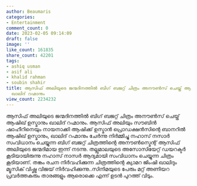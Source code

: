 ```yaml
---
author: Beaumaris
categories:
- Entertainment
comment_count: 0
date: 2023-02-05 09:14:09
draft: false
image: ''
like_count: 161835
share_count: 42201
tags:
- ashiq usman
- asif ali
- khalid rahman
- soubin shahir
title: ആസിഫ് അലിയുടെ ജന്മദിനത്തിൽ ബിഗ് ബജറ്റ് ചിത്രം അനൗൺസ് ചെയ്ത് ആഷിഖ് ഉസ്മാനും
  ഖാലിദ് റഹ്മാനും
view_count: 2234232
---
```


ആസിഫ് അലിയുടെ ജന്മദിനത്തിൽ ബിഗ് ബജറ്റ് ചിത്രം അനൗൺസ് ചെയ്ത് ആഷിഖ് ഉസ്മാനും ഖാലിദ് റഹ്മാനും. ആസിഫ് അലിയും സൗബിൻ ഷാഹീറിനെയും നായനാക്കി ആഷിക്ക് ഉസ്മാൻ പ്രൊഡക്ഷൻസിന്റെ ബാനറിൽ ആഷിഖ് ഉസ്മാനും, ഖാലിദ് റഹ്മാനും ചേർന്നു നിർമ്മിച്ചു നഹാസ് നസാർ സംവിധാനം ചെയ്യുന്ന ബിഗ് ബജറ്റ് ചിത്രത്തിന്റെ അനൗൺസ്മെന്റ് ആസിഫ്‌ അലിയുടെ ജന്മദിമായ ഇന്ന് നടന്നു. തല്ലുമാലയുടെ അസോസിയേറ്റ് ഡയറക്ടർ കൂടിയായിരുന്നു നഹാസ് നാസർ ആദ്യമായി സംവിധാനം ചെയ്യുന്ന ചിത്രം കൂടിയാണ്. തങ്കം രചന നിർവഹിക്കുന്ന ചിത്രത്തിന്റെ ക്യാമറ ജിംഷി ഖാലിദും മ്യൂസിക് വിഷ്ണു വിജയ് നിർവഹിക്കുന്നു..സിനിമയുടെ പേരും മറ്റ് അണിയറ പ്രവർത്തകരും താരങ്ങളും ആരൊക്കെ എന്ന് ഉടൻ പുറത്ത് വിടും.